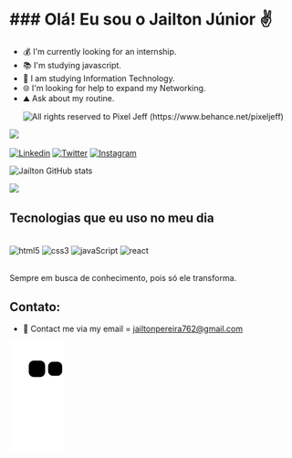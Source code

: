 <div align="left">

 <h1>### Olá! Eu sou o Jailton Júnior ✌️</h1>

- 💰 I'm currently looking for an internship.
- 📚 I'm studying javascript.
- 📗 I am studying Information Technology.
- 🌐 I'm looking for help to expand my Networking.
- ⛰️ Ask about my routine.
 
 <p align="center">
  <img alt="All rights reserved to Pixel Jeff (https://www.behance.net/pixeljeff)" src="https://mir-s3-cdn-cf.behance.net/project_modules/1400_opt_1/9afe0493484903.5e66500f8dea4.gif" />
</p>

 <img src="https://media.giphy.com/media/WUlplcMpOCEmTGBtBW/giphy.gif" width="30">


[![Linkedin](	https://img.shields.io/badge/LinkedIn-0077B5?style=for-the-badge&logo=linkedin&logoColor=white)](https://www.linkedin.com/in/jailton-júnior-89243b243/)
[![Twitter](	https://img.shields.io/badge/Twitter-1DA1F2?style=for-the-badge&logo=twitter&logoColor=white)](https://twitter.com/kvothe010)
[![Instagram]( https://img.shields.io/badge/Instagram-E4405F?style=for-the-badge&logo=instagram&logoColor=white)](https://www.instagram.com/jailto_on/)

![Jailton GitHub stats](https://github-readme-stats.vercel.app/api?username=jailtonj&show_icons=true&theme=dracula)

<div align="left">
    <img height="180em" src="https://github-readme-stats.vercel.app/api/top-langs/?username=JailtonJ&layout=compact&langs_count=7&theme=dark"/>
</div>

## Tecnologias que eu uso no meu dia

<div style="display: inline_block"><br/>
  <img align="center" alt="html5" src="https://img.shields.io/badge/HTML5-E34F26?style=for-the-badge&logo=html5&logoColor=white"/>
  <img align="center" alt="css3" src="https://img.shields.io/badge/CSS3-1572B6?style=for-the-badge&logo=css3&logoColor=white"/>
  <img align="center" alt="javaScript" src="https://img.shields.io/badge/JavaScript-323330?style=for-the-badge&logo=javascript&logoColor=F7DF1E"/>
  <img align="center" alt="react" src="https://img.shields.io/badge/React-20232A?style=for-the-badge&logo=react&logoColor=61DAFB"/>
</div><br/>

Sempre em busca de conhecimento, pois só ele transforma.

## Contato:

- 🏰 Contact me via my email = jailtonpereira762@gmail.com
    
</div>

![snake gif](https://github.com/JailtonJ/JailtonJ/blob/output/github-contribution-grid-snake.svg)

